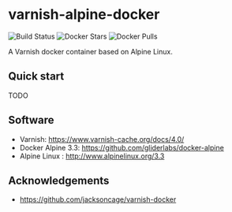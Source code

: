 # varnish-alpine-docker
![Build Status](https://api.travis-ci.org/thiagofigueiro/varnish-alpine-docker.svg)
![Docker Stars](https://img.shields.io/docker/stars/thiagofigueiro/varnish-alpine-docker.svg?link=https://hub.docker.com/r/thiagofigueiro/varnish-alpine-docker/)
![Docker Pulls](https://img.shields.io/docker/pulls/thiagofigueiro/varnish-alpine-docker.svg?link=https://hub.docker.com/r/thiagofigueiro/varnish-alpine-docker/)

A Varnish docker container based on Alpine Linux.

## Quick start
TODO

## Software
* Varnish: https://www.varnish-cache.org/docs/4.0/
* Docker Alpine 3.3: https://github.com/gliderlabs/docker-alpine
* Alpine Linux : http://www.alpinelinux.org/3.3

## Acknowledgements
* https://github.com/jacksoncage/varnish-docker
